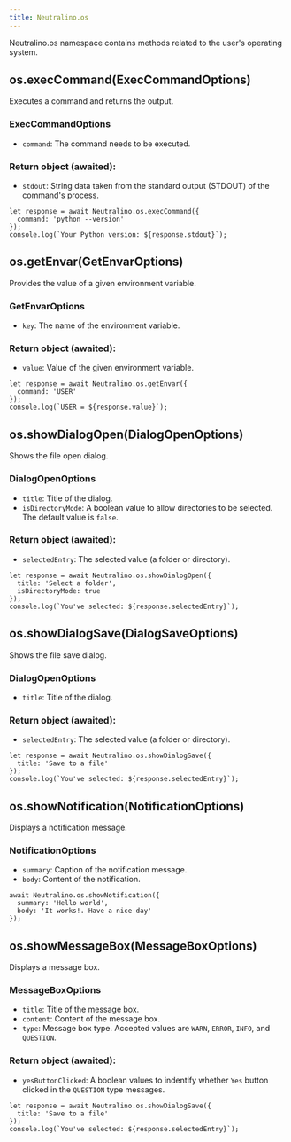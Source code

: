 ```yaml
---
title: Neutralino.os
---
```


Neutralino.os namespace contains methods related to the user's operating system.

## os.execCommand(ExecCommandOptions)
Executes a command and returns the output.

### ExecCommandOptions
- `command`: The command needs to be executed.

### Return object (awaited):
- `stdout`: String data taken from the standard output (STDOUT) of the command's process.

```
let response = await Neutralino.os.execCommand({
  command: 'python --version'
});
console.log(`Your Python version: ${response.stdout}`);
```

## os.getEnvar(GetEnvarOptions)
Provides the value of a given environment variable.

### GetEnvarOptions
- `key`: The name of the environment variable.

### Return object (awaited):
- `value`: Value of the given environment variable.

```
let response = await Neutralino.os.getEnvar({
  command: 'USER'
});
console.log(`USER = ${response.value}`);
```

## os.showDialogOpen(DialogOpenOptions)
Shows the file open dialog.

### DialogOpenOptions
- `title`: Title of the dialog.
- `isDirectoryMode`: A boolean value to allow directories to be selected. The
  default value is `false`.

### Return object (awaited):
- `selectedEntry`: The selected value (a folder or directory).

```
let response = await Neutralino.os.showDialogOpen({
  title: 'Select a folder',
  isDirectoryMode: true
});
console.log(`You've selected: ${response.selectedEntry}`);
```

## os.showDialogSave(DialogSaveOptions)
Shows the file save dialog.

### DialogOpenOptions
- `title`: Title of the dialog.

### Return object (awaited):
- `selectedEntry`: The selected value (a folder or directory).

```
let response = await Neutralino.os.showDialogSave({
  title: 'Save to a file'
});
console.log(`You've selected: ${response.selectedEntry}`);
```

## os.showNotification(NotificationOptions)
Displays a notification message.

### NotificationOptions
- `summary`: Caption of the notification message.
- `body`: Content of the notification.

```
await Neutralino.os.showNotification({
  summary: 'Hello world',
  body: 'It works!. Have a nice day'
});
```

## os.showMessageBox(MessageBoxOptions)
Displays a message box.

### MessageBoxOptions
- `title`: Title of the message box.
- `content`: Content of the message box.
- `type`: Message box type. Accepted values are `WARN`, `ERROR`, `INFO`, and `QUESTION`.

### Return object (awaited):
- `yesButtonClicked`: A boolean values to indentify whether `Yes` button clicked in the `QUESTION` type messages.

```
let response = await Neutralino.os.showDialogSave({
  title: 'Save to a file'
});
console.log(`You've selected: ${response.selectedEntry}`);
